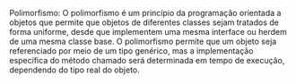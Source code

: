 Polimorfismo:
O polimorfismo é um princípio da programação orientada a objetos que permite que objetos de diferentes classes sejam tratados de forma uniforme, desde que implementem uma mesma interface ou herdem de uma mesma classe base. O polimorfismo permite que um objeto seja referenciado por meio de um tipo genérico, mas a implementação específica do método chamado será determinada em tempo de execução, dependendo do tipo real do objeto.

